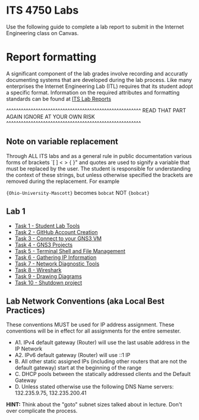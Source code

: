 # ITS 4750 Labs

Use the following guide to complete a lab report to submit in the Internet Engineering class on Canvas.    

# Report formatting

A significant component of the lab grades involve recording and accuratly documenting systems that are developed during the lab process.  Like many enterprises the Internet Engineering Lab (ITL) requires that its student adopt a specific format.  Information on the required attributes and formatting standards can be found at [ITS Lab Reports](../tasks/ITL-Lab-Report.md)

^^^^^^^^^^^^^^^^^^^^^^^^^^^^^^^^^^^^^^^^^^^^^^^^^^^^^^^
                READ THAT PART AGAIN
                IGNORE AT YOUR OWN RISK
^^^^^^^^^^^^^^^^^^^^^^^^^^^^^^^^^^^^^^^^^^^^^^^^^^^^^^^          

## Note on variable replacement
Through ALL ITS labs and as a general rule in public documentation various forms of brackets `[ ] < > { }" and quotes are used to signify a variable that must be replaced by the user.  The student is responsible for understanding the context of these strings, but unless otherwise specified the brackets are removed during the replacement.  For example

`{Ohio-University-Mascott}` becomes `bobcat` NOT `{bobcat}`  

## Lab 1

- [Task 1 - Student Lab Tools](../tasks/Task-Student-Lab-Tools.md)
- [Task 2 - GitHub Account Creation](../tasks/Task-GitHub-Account-Creation.md)
- [Task 3 - Connect to your GNS3 VM](../tasks/Task-Connect-to-GNS3-VM.md)
- [Task 4 - GNS3 Projects](../tasks/Task-GNS3-Projects.md)
- [Task 5 - Terminal Shell and File Management](../tasks/Task-Terminal-Shell-and-File-Management.md)
- [Task 6 - Gathering IP Information](../tasks/Task-Gathering-IP-Information.md)
- [Task 7 - Network Diagnostic Tools](../tasks/Task-Advanced-Network-Diagnostic-Commands.md)
- [Task 8 - Wireshark](../tasks/Task-Wireshark.md)
- [Task 9 - Drawing Diagrams](../tasks/Task-Drawing-Diagrams.md)
- [Task 10 - Shutdown project](../tasks/Task-Shutdown-GNS3.md)

## Lab Network Conventions (aka Local Best Practices)
These conventions MUST be used for IP address assignment. These conventions will be in effect for all assignments for the entire semester.
- A1. IPv4 default gateway (Router) will use the last usable address in the IP Network
- A2. IPv6 default gateway (Router) will use ::1 IP
- B. All other static assigned IPs (including other routers that are not the default gateway) start at the beginning of the range
- C. DHCP pools between the statically addressed clients and the Default Gateway
- D. Unless stated otherwise use the following DNS Name servers: 132.235.9.75, 132.235.200.41
 
**HINT:** Think about the "goto" subnet sizes talked about in lecture. Don't over complicate the process.
